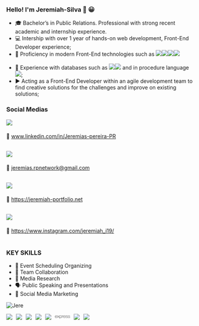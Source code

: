 ### Hello! I'm Jeremiah-Silva 👋 😀

- :mortar_board: Bachelor’s in Public Relations. Professional with strong recent academic and internship experience.
- :computer: Intership with over 1 year of hands-on web development, Front-End Developer experience;
- :iphone: Proficiency in modern Front-End technologies such as <a href="" target="_blank"><img src="https://img.shields.io/badge/React-61DAFB.svg?style=for-the-badge&logo=React&logoColor=black" target="_blank"><a href="" target="_blank"><img src="https://img.shields.io/badge/JavaScript-F7DF1E.svg?style=for-the-badge&logo=JavaScript&logoColor=black" target="_blank"></a><a href="" target="_blank"><img src="https://img.shields.io/badge/HTML5-E34F26.svg?style=for-the-badge&logo=HTML5&logoColor=white" target="_blank"></a><a href="" target="_blank"><img src="https://img.shields.io/badge/CSS3-1572B6.svg?style=for-the-badge&logo=CSS3&logoColor=white" target="_blank"></a></a><br></br>
- :file_folder: Experience with databases such as <a href="" target="_blank"><img src="https://img.shields.io/badge/MongoDB-47A248.svg?style=for-the-badge&logo=mongodb&logoColor=white" target="_blank"></a><a href="" target="_blank"><img src="https://img.shields.io/badge/MySQL-4479A1.svg?style=for-the-badge&logo=mysql&logoColor=white" target="_blank"></a> and in procedure language <a href="" target="_blank"><img src="https://img.shields.io/badge/COBOL-0A2B3D.svg?style=for-the-badge&logo=none" target="_blank"></a>;
- :arrow_forward: Acting as a Front-End Developer within an agile development team to find creative solutions for the challenges and improve on existing solutions;

### Social Medias

<a href="https://linkedin.com/in/jeremiah-silva-ca9" target="_blank"><img src="https://raw.githubusercontent.com/rahuldkjain/github-profile-readme-generator/master/src/images/icons/Social/linked-in-alt.svg" width="40"></a> <br></br>:link: www.linkedin.com/in/Jeremias-pereira-PR<br></br>

<a href = "mailto:jeremias.rpnetwork@gmail.com"><img src=https://github.com/rahuldkjain/github-profile-readme-generator/blob/master/src/images/icons/Social/codeforces.svg width="40"></a><br></br> :link: jeremias.rpnetwork@gmail.com <br></br>

<a href="https://jeremiah-portfolio.net" target="_blank"><img src="https://github.com/rahuldkjain/github-profile-readme-generator/blob/master/src/images/icons/Social/codesandbox.svg" width="40"></a><br></br>:link: https://jeremiah-portfolio.net <br></br>

<a href="https://www.instagram.com/jeremiah_i19/" target="_blank"><img src="https://github.com/rahuldkjain/github-profile-readme-generator/blob/master/src/images/icons/Social/instagram.svg" width="40"></a><br></br> :link: https://www.instagram.com/jeremiah_i19/<br></br>


### KEY SKILLS
-	:date: Event Scheduling Organizing
-	:busts_in_silhouette: Team Collaboration
-   :satellite: Media Research
-   :speaking_head: Public Speaking and Presentations
-   :iphone: Social Media Marketing


<!-- <h2>:blue_car: <a href="https://jeremiah-portfolio.vercel.app/"> Portfolio </a></h2> -->

![Jere](https://user-images.githubusercontent.com/108309798/183326549-3aa58c91-1783-4763-ad2f-36007915bf11.svg)


<div style="display: flex; align-items: center;">
    <a href="#" style="margin-right: 10px;">
        <img src="https://github.com/rahuldkjain/github-profile-readme-generator/blob/master/src/images/icons/FrontendDevelopment/reactjs.svg" width="40">
    </a>
    <a href="#" style="margin-right: 10px;">
        <img src="https://github.com/rahuldkjain/github-profile-readme-generator/blob/master/src/images/icons/FrontendDevelopment/css.svg" width="40">
    </a>
    <a href="#" style="margin-right: 10px;">
        <img src="https://github.com/rahuldkjain/github-profile-readme-generator/blob/master/src/images/icons/FrontendDevelopment/html.svg" width="40">
    </a>
    <a href="#" style="margin-right: 10px;">
        <img src="https://github.com/rahuldkjain/github-profile-readme-generator/blob/master/src/images/icons/BackendDevelopment/nodejs.svg" width="40">
    </a>
    <a href="#" style="margin-right: 10px;">
        <img src="https://github.com/rahuldkjain/github-profile-readme-generator/blob/master/src/images/icons/ProgrammingLanguages/javascript.svg" width="40">
    </a>
    <a href="#" style="margin-right: 10px;">
        <img src="https://github.com/rahuldkjain/github-profile-readme-generator/blob/master/src/images/icons/BackendDevelopment/express.svg" width="40">
    </a>
    <a href="#" style="margin-right: 10px;">
        <img src="https://github.com/rahuldkjain/github-profile-readme-generator/blob/master/src/images/icons/Database/mongodb.svg" width="40">
    </a>
    <a href="#" style="margin-right: 10px;">
        <img src="https://github.com/rahuldkjain/github-profile-readme-generator/blob/master/src/images/icons/Social/github.svg" width="40">
    </a>
</div>

